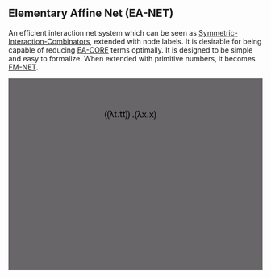 ## Elementary Affine Net (EA-NET)

An efficient interaction net system which can be seen as [Symmetric-Interaction-Combinators](https://pdfs.semanticscholar.org/1731/a6e49c6c2afda3e72256ba0afb34957377d3.pdf), extended with node labels. It is desirable for being capable of reducing [EA-CORE](https://github.com/moonad/elementary-affine-core) terms optimally. It is designed to be simple and easy to formalize. When extended with primitive numbers, it becomes [FM-NET](https://github.com/moonad/formality-net).

![anim](../docs/images/inet-simulation.gif)
